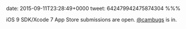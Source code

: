 date: 2015-09-11T23:28:49+0000
tweet: 642479942475874304
%%%

iOS 9 SDK/Xcode 7 App Store submissions are open. [@cambugs](https://twitter.com/cambugs) is in.
